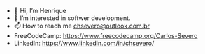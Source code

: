 - 👋 Hi, I’m Henrique
- 👀 I’m interested in softwer development.
- 📫 How to reach me chsevero@outlook.com.br
- FreeCodeCamp: https://www.freecodecamp.org/Carlos-Severo
- LinkedIn: https://www.linkedin.com/in/chsevero/
<!---
CHSevero/CHSevero is a ✨ special ✨ repository because its `README.md` (this file) appears on your GitHub profile.
You can click the Preview link to take a look at your changes.
--->
